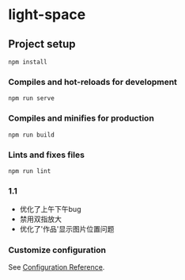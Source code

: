 # light-space

## Project setup
```
npm install
```

### Compiles and hot-reloads for development
```
npm run serve
```

### Compiles and minifies for production
```
npm run build
```

### Lints and fixes files
```
npm run lint
```
### 1.1
* 优化了上午下午bug
* 禁用双指放大
* 优化了'作品'显示图片位置问题
### Customize configuration
See [Configuration Reference](https://cli.vuejs.org/config/).
